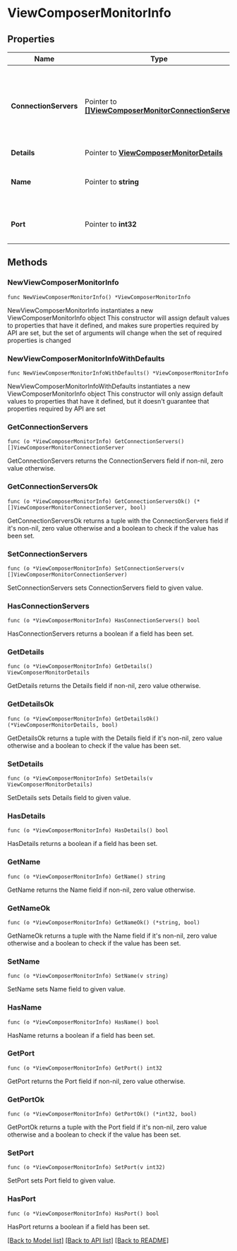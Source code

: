 # ViewComposerMonitorInfo

## Properties

Name | Type | Description | Notes
------------ | ------------- | ------------- | -------------
**ConnectionServers** | Pointer to [**[]ViewComposerMonitorConnectionServer**](ViewComposerMonitorConnectionServer.md) | Information about the View Composer connections from each of the connection servers. | [optional] 
**Details** | Pointer to [**ViewComposerMonitorDetails**](ViewComposerMonitorDetails.md) |  | [optional] 
**Name** | Pointer to **string** | View Composer server host name or IP address. | [optional] 
**Port** | Pointer to **int32** | View Composer server port number. | [optional] 

## Methods

### NewViewComposerMonitorInfo

`func NewViewComposerMonitorInfo() *ViewComposerMonitorInfo`

NewViewComposerMonitorInfo instantiates a new ViewComposerMonitorInfo object
This constructor will assign default values to properties that have it defined,
and makes sure properties required by API are set, but the set of arguments
will change when the set of required properties is changed

### NewViewComposerMonitorInfoWithDefaults

`func NewViewComposerMonitorInfoWithDefaults() *ViewComposerMonitorInfo`

NewViewComposerMonitorInfoWithDefaults instantiates a new ViewComposerMonitorInfo object
This constructor will only assign default values to properties that have it defined,
but it doesn't guarantee that properties required by API are set

### GetConnectionServers

`func (o *ViewComposerMonitorInfo) GetConnectionServers() []ViewComposerMonitorConnectionServer`

GetConnectionServers returns the ConnectionServers field if non-nil, zero value otherwise.

### GetConnectionServersOk

`func (o *ViewComposerMonitorInfo) GetConnectionServersOk() (*[]ViewComposerMonitorConnectionServer, bool)`

GetConnectionServersOk returns a tuple with the ConnectionServers field if it's non-nil, zero value otherwise
and a boolean to check if the value has been set.

### SetConnectionServers

`func (o *ViewComposerMonitorInfo) SetConnectionServers(v []ViewComposerMonitorConnectionServer)`

SetConnectionServers sets ConnectionServers field to given value.

### HasConnectionServers

`func (o *ViewComposerMonitorInfo) HasConnectionServers() bool`

HasConnectionServers returns a boolean if a field has been set.

### GetDetails

`func (o *ViewComposerMonitorInfo) GetDetails() ViewComposerMonitorDetails`

GetDetails returns the Details field if non-nil, zero value otherwise.

### GetDetailsOk

`func (o *ViewComposerMonitorInfo) GetDetailsOk() (*ViewComposerMonitorDetails, bool)`

GetDetailsOk returns a tuple with the Details field if it's non-nil, zero value otherwise
and a boolean to check if the value has been set.

### SetDetails

`func (o *ViewComposerMonitorInfo) SetDetails(v ViewComposerMonitorDetails)`

SetDetails sets Details field to given value.

### HasDetails

`func (o *ViewComposerMonitorInfo) HasDetails() bool`

HasDetails returns a boolean if a field has been set.

### GetName

`func (o *ViewComposerMonitorInfo) GetName() string`

GetName returns the Name field if non-nil, zero value otherwise.

### GetNameOk

`func (o *ViewComposerMonitorInfo) GetNameOk() (*string, bool)`

GetNameOk returns a tuple with the Name field if it's non-nil, zero value otherwise
and a boolean to check if the value has been set.

### SetName

`func (o *ViewComposerMonitorInfo) SetName(v string)`

SetName sets Name field to given value.

### HasName

`func (o *ViewComposerMonitorInfo) HasName() bool`

HasName returns a boolean if a field has been set.

### GetPort

`func (o *ViewComposerMonitorInfo) GetPort() int32`

GetPort returns the Port field if non-nil, zero value otherwise.

### GetPortOk

`func (o *ViewComposerMonitorInfo) GetPortOk() (*int32, bool)`

GetPortOk returns a tuple with the Port field if it's non-nil, zero value otherwise
and a boolean to check if the value has been set.

### SetPort

`func (o *ViewComposerMonitorInfo) SetPort(v int32)`

SetPort sets Port field to given value.

### HasPort

`func (o *ViewComposerMonitorInfo) HasPort() bool`

HasPort returns a boolean if a field has been set.


[[Back to Model list]](../README.md#documentation-for-models) [[Back to API list]](../README.md#documentation-for-api-endpoints) [[Back to README]](../README.md)


